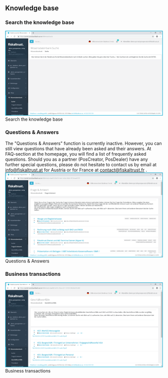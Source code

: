## Knowledge base

### Search the knowledge base

![Search the knowledge base](images/KBArticle/Search/001.png)
Search the knowledge base

### Questions & Answers

The "Questions & Answers" function is currently inactive. However, you can still view questions that have already been asked and their answers. At FAQ-section at the homepage, you will find a list of frequently asked questions. Should you as a partner (PosCreator, PosDealer) have any further special questions, please do not hesitate to contact us by email at [info@fiskaltrust.at](mailto:info@fiskaltrust.at) for Austria or for France at [contact@fiskaltrust.fr](mailto:contact@fiskaltrust.fr) .
![Questions & Answers](images/KBArticle/Index/001.png)
Questions & Answers

### Business transactions

![Business transactions](images/KBArticle/Index/002.png)
Business transactions